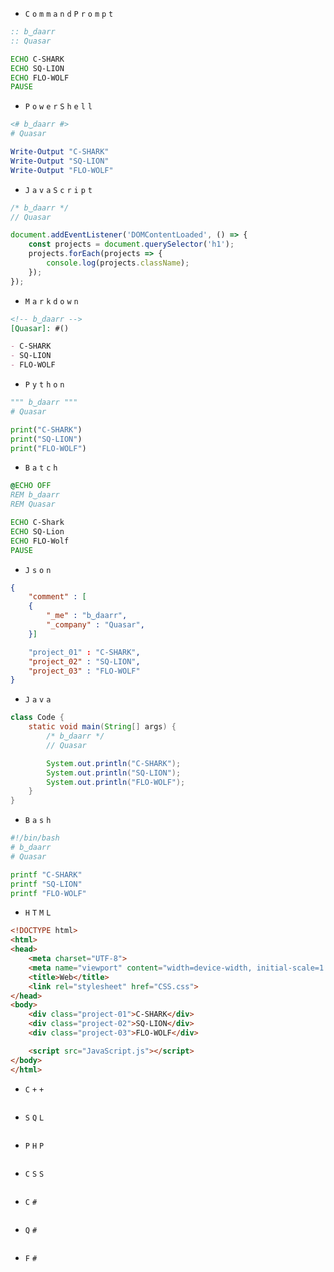 - `C` `o` `m` `m` `a` `n` `d` `P` `r` `o` `m` `p` `t`
```cmd
:: b‿daarr
:: Quasar

ECHO C-SHARK
ECHO SQ-LION
ECHO FLO-WOLF
PAUSE
```
- `P` `o` `w` `e` `r` `S` `h` `e` `l` `l`
```ps1
<# b‿daarr #>
# Quasar

Write-Output "C-SHARK"
Write-Output "SQ-LION"
Write-Output "FLO-WOLF"
```
- `J` `a` `v` `a` `S` `c` `r` `i` `p` `t`
```js
/* b‿daarr */
// Quasar

document.addEventListener('DOMContentLoaded', () => {
    const projects = document.querySelector('h1');
    projects.forEach(projects => {
        console.log(projects.className);
    });
});
```
- `M` `a` `r` `k` `d` `o` `w` `n`
```md
<!-- b‿daarr -->
[Quasar]: #()

- C-SHARK
- SQ-LION
- FLO-WOLF
```
- `P` `y` `t` `h` `o` `n`
```py
""" b‿daarr """
# Quasar

print("C-SHARK")
print("SQ-LION")
print("FLO-WOLF")
```
- `B` `a` `t` `c` `h`
```bat
@ECHO OFF
REM b‿daarr
REM Quasar

ECHO C-Shark
ECHO SQ-Lion
ECHO FLO-Wolf
PAUSE
```
- `J` `s` `o` `n`
```json
{
    "comment" : [
    {
        "_me" : "b‿daarr",
        "_company" : "Quasar",
    }]

    "project_01" : "C-SHARK",
    "project_02" : "SQ-LION",
    "project_03" : "FLO-WOLF"
}
```
- `J` `a` `v` `a`
```java
class Code {
    static void main(String[] args) {
        /* b‿daarr */
        // Quasar

        System.out.println("C-SHARK");
        System.out.println("SQ-LION");
        System.out.println("FLO-WOLF");
    }
}
```
- `B` `a` `s` `h`
```sh
#!/bin/bash
# b‿daarr
# Quasar

printf "C-SHARK"
printf "SQ-LION"
printf "FLO-WOLF"
```
- `H` `T` `M` `L`
```html
<!DOCTYPE html>
<html>
<head>
    <meta charset="UTF-8">
    <meta name="viewport" content="width=device-width, initial-scale=1.0">
    <title>Web</title>
    <link rel="stylesheet" href="CSS.css">
</head>
<body>
    <div class="project-01">C-SHARK</div>
    <div class="project-02">SQ-LION</div>
    <div class="project-03">FLO-WOLF</div>

    <script src="JavaScript.js"></script>
</body>
</html>
```
- `C` `+` `+`
```cpp
```
- `S` `Q` `L`
```sql
```
- `P` `H` `P`
```php
```
- `C` `S` `S`
```css
```
- `C` `#`
```cs
```
- `Q` `#`
```qs
```
- `F` `#`
```fs
```
